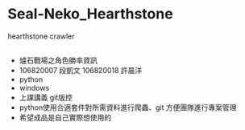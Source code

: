 # Seal-Neko_Hearthstone
hearthstone crawler
##
- 爐石戰場之角色勝率資訊
- 106820007 段凱文 106820018 許晨洋
- python
- windows 
- 上課講義 git版控
- python使用合適套件對所需資料進行爬蟲、git 方便團隊進行專案管理
- 希望成品是自己實際想使用的
